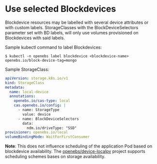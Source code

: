 # Use selected Blockdevices

Blockdevice resources may be labelled with several device attributes or with custom labels. StorageClasses with the BlockDeviceSelectors parameter set with BD labels, will only use volumes provisioned on Blockdevices with said labels.

Sample kubectl command to label Blockdevices:
```console
$ kubectl -n openebs label blockdevice <blockdevice-name> openebs.io/block-device-tag=mongo
```

Sample StorageClass:
```yaml
apiVersion: storage.k8s.io/v1
kind: StorageClass
metadata:
  name: local-device
  annotations:
    openebs.io/cas-type: local
    cas.openebs.io/config: |
      - name: StorageType
        value: device
      - name: BlockDeviceSelectors
        data:
          ndm.io/driveType: "SSD"
provisioner: openebs.io/local
volumeBindingMode: WaitForFirstConsumer
```

**Note**: This does not influence scheduling of the application Pod based on blockdevice availability. The [openebs/device-localpv](https://github.com/openebs/device-localpv) project supports scheduling schemes bases on storage availability.
